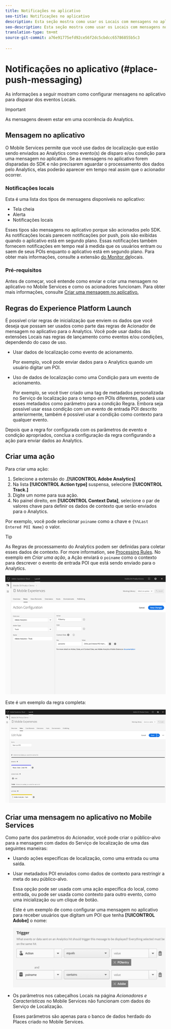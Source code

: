 ```yaml
---
title: Notificações no aplicativo
seo-title: Notificações no aplicativo
description: Esta seção mostra como usar os Locais com mensagens no aplicativo.
seo-description: Esta seção mostra como usar os Locais com mensagens no aplicativo.
translation-type: tm+mt
source-git-commit: a76e91775efd92ce56f2dc5cbdcc65786855b5c3

---
```



# Notificações no aplicativo (#place-push-messaging)

As informações a seguir mostram como configurar mensagens no aplicativo para disparar dos eventos Locais.

>[!IMPORTANT]
>
>As mensagens devem estar em uma ocorrência do Analytics.

## Mensagem no aplicativo

O Mobile Services permite que você use dados de localização que estão sendo enviados ao Analytics como evento(s) de disparo e/ou condição para uma mensagem no aplicativo. Se as mensagens no aplicativo forem disparadas do SDK e não precisarem aguardar o processamento dos dados pelo Analytics, elas poderão aparecer em tempo real assim que o acionador ocorrer.

### Notificações locais

Esta é uma lista dos tipos de mensagens disponíveis no aplicativo:

* Tela cheia
* Alerta
* Notificações locais

Esses tipos são mensagens no aplicativo porque são acionados pelo SDK. As notificações locais parecem notificações por push, pois são exibidas quando o aplicativo está em segundo plano. Essas notificações também fornecem notificações em tempo real à medida que os usuários entram ou saem de seus POIs enquanto o aplicativo está em segundo plano. Para obter mais informações, consulte a extensão [do Monitor de](/help/places-ext-aep-sdks/places-monitor-extension/places-monitor-extension.md)locais.

### Pré-requisitos

Antes de começar, você entende como enviar e criar uma mensagem no aplicativo no Mobile Services e como os acionadores funcionam. Para obter mais informações, consulte [Criar uma mensagem no aplicativo.](https://docs.adobe.com/content/help/en/mobile-services/using/messaging-ug/inapp-messages/t-in-app-message.html)

## Regras do Experience Platform Launch

É possível criar regras de inicialização que enviem os dados que você deseja que possam ser usados como parte das regras de Acionador de mensagem no aplicativo para o Analytics. Você pode usar dados das extensões Locais nas regras de lançamento como eventos e/ou condições, dependendo do caso de uso.

* Usar dados de localização como evento de acionamento.

   Por exemplo, você pode enviar dados para o Analytics quando um usuário digitar um POI.

* Uso de dados de localização como uma Condição para um evento de acionamento.

   Por exemplo, se você tiver criado uma tag de metadados personalizada no Serviço de localização para o tempo em POIs diferentes, poderá usar esses metadados como parâmetro para a condição Regra. Embora seja possível usar essa condição com um evento de entrada POI descrito anteriormente, também é possível usar a condição como contexto para qualquer evento.

Depois que a regra for configurada com os parâmetros de evento e condição apropriados, conclua a configuração da regra configurando a ação para enviar dados ao Analytics.

## Criar uma ação

Para criar uma ação:

1. Selecione a extensão do **.[!UICONTROL Adobe Analytics]**
1. Na lista **[!UICONTROL Action type]** suspensa, selecione **[!UICONTROL Track.]**
1. Digite um nome para sua ação.
1. No painel direito, em **[!UICONTROL Context Data]**, selecione o par de valores chave para definir os dados de contexto que serão enviados para o Analytics.

Por exemplo, você pode selecionar `poiname` como a chave e `{%%Last Entered POI Name}` o valor.

>[!TIP]
>
>As Regras de processamento do Analytics podem ser definidas para coletar esses dados de contexto. For more information, see [Processing Rules](https://docs.adobe.com/content/help/en/analytics/implementation/analytics-basics/ref-processing-rules.html). No exemplo em *Criar uma ação*, a Ação enviará o `poiname` como o contexto para descrever o evento de entrada POI que está sendo enviado para o Analytics.

![criação de uma ação](/help/assets/configure-action.png)

Este é um exemplo da regra completa:

![regra concluída](/help/assets/create-a-rule.png)

## Criar uma mensagem no aplicativo no Mobile Services

Como parte dos parâmetros do Acionador, você pode criar o público-alvo para a mensagem com dados do Serviço de localização de uma das seguintes maneiras:

* Usando ações específicas de localização, como uma entrada ou uma saída.
* Usar metadados POI enviados como dados de contexto para restringir a meta do seu público-alvo.

   Essa opção pode ser usada com uma ação específica do local, como entrada, ou pode ser usada como contexto para outro evento, como uma inicialização ou um clique de botão.

   Este é um exemplo de como configurar uma mensagem no aplicativo para receber usuários que digitam um POI que tenha **[!UICONTROL Adobe]** o nome:

   ![parâmetros de acionamento](/help/assets/trigger-parameters.png)

* Os parâmetros nos cabeçalhos Locais na página *Acionadores e Características* no Mobile Services não funcionam com dados do Serviço de Localização.

   Esses parâmetros são apenas para o banco de dados herdado do Places criado no Mobile Services.